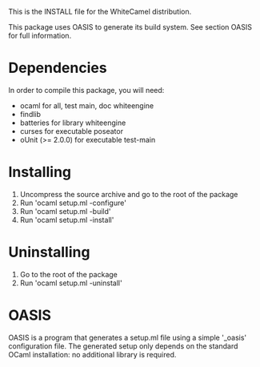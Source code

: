 <!--- OASIS_START --->
<!--- DO NOT EDIT (digest: 1e3cbde0ded82719223e8c4743d46cab) --->

This is the INSTALL file for the WhiteCamel distribution.

This package uses OASIS to generate its build system. See section OASIS for
full information.

Dependencies
============

In order to compile this package, you will need:

* ocaml for all, test main, doc whiteengine
* findlib
* batteries for library whiteengine
* curses for executable poseator
* oUnit (>= 2.0.0) for executable test-main

Installing
==========

1. Uncompress the source archive and go to the root of the package
2. Run 'ocaml setup.ml -configure'
3. Run 'ocaml setup.ml -build'
4. Run 'ocaml setup.ml -install'

Uninstalling
============

1. Go to the root of the package
2. Run 'ocaml setup.ml -uninstall'

OASIS
=====

OASIS is a program that generates a setup.ml file using a simple '_oasis'
configuration file. The generated setup only depends on the standard OCaml
installation: no additional library is required.

<!--- OASIS_STOP --->
